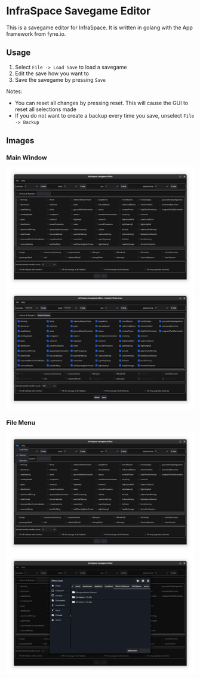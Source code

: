 # InfraSpace Savegame Editor

This is a savegame editor for InfraSpace. It is written in golang with the App framework from fyne.io.

## Usage

1. Select `File -> Load Save` to load a savegame
2. Edit the save how you want to
3. Save the savegame by pressing `Save`

Notes:
- You can reset all changes by pressing reset. This will cause the GUI to reset all selections made
- If you do not want to create a backup every time you save, unselect `File -> Backup`

## Images

### Main Window

![](images/MainWindow.png)
![](images/SaveEditing.png)

### File Menu

![](images/FileMenu.png)
![](images/FileDialog.png)
